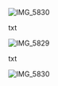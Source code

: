 ![IMG_5830](https://github.com/user-attachments/assets/624e4098-b294-496f-abc7-91512e4ffdd7)



txt

![IMG_5829](https://github.com/user-attachments/assets/4f914874-22a2-4749-9078-c66097a0b3ec)


txt

![IMG_5830](https://github.com/user-attachments/assets/99a7107c-26d4-431a-b7d1-a8f71d934ff8)
